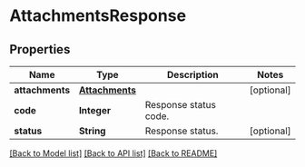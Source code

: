 ﻿
# AttachmentsResponse


## Properties
Name | Type | Description | Notes
------------ | ------------- | ------------- | -------------
**attachments** | [**Attachments**](Attachments.md) |  | [optional]
**code** | **Integer** | Response status code. | 
**status** | **String** | Response status. | [optional]


[[Back to Model list]](../README.md#documentation-for-models) [[Back to API list]](../README.md#documentation-for-api-endpoints) [[Back to README]](../README.md)


